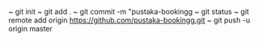 ~ git init 
~ git add . 
~ git commit -m "pustaka-bookingg
~ git status 
~ git remote add origin https://github.com/pustaka-bookingg.git
~ git push -u origin master 
